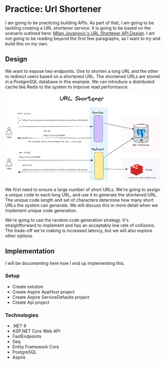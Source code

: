 # Practice: Url Shortener

I am going to be practicing building APIs. As part of that, I am going to be tackling creating a URL shortener service. It is going to be based on the scenario outlined here: [Milan Jovanovic's URL Shortener API Design](https://www.milanjovanovic.tech/blog/how-to-build-a-url-shortener-with-dotnet). I am not going to be reading beyond the first few paragraphs, as I want to try and build this on my own.

## Design

We want to expose two endpoints. One to shorten a long URL and the other to redirect users based on a shortened URL. The shortened URLs are stored in a PostgreSQL database in this example. We can introduce a distributed cache like Redis to the system to improve read performance.

 <img src="docs/assets/url-shortener-design.png">

We first need to ensure a large number of short URLs. We're going to assign a unique code to each long URL, and use it to generate the shortened URL. The unique code length and set of characters determine how many short URLs the system can generate. We will discuss this in more detail when we implement unique code generation.

We're going to use the random code generation strategy. It's straightforward to implement and has an acceptably low rate of collisions. The trade-off we're making is increased latency, but we will also explore other options.

## Implementation

I will be documenting here how I end up implementing this.

### Setup

- Create solution
- Create Aspire AppHost project
- Create Aspire ServiceDefaults project
- Create Api project

### Technologies

- .NET 9
- ASP.NET Core Web API
- FastEndpoints
- Seq
- Entity Framework Core
- PostgreSQL
- Aspire
